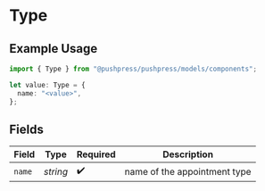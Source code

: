 # Type

## Example Usage

```typescript
import { Type } from "@pushpress/pushpress/models/components";

let value: Type = {
  name: "<value>",
};
```

## Fields

| Field                        | Type                         | Required                     | Description                  |
| ---------------------------- | ---------------------------- | ---------------------------- | ---------------------------- |
| `name`                       | *string*                     | :heavy_check_mark:           | name of the appointment type |